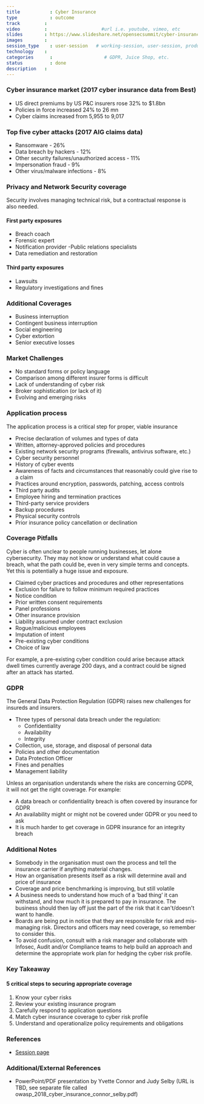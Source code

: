 ```yaml
---
title        	: Cyber Insurance
type         	: outcome
track         :
video         :                    #url i.e. youtube, vimeo, etc
slides        : https://www.slideshare.net/opensecsummit/cyber-insurance-102132613                    #url i.e. slideshare
images        :
session_type 	: user-session   # working-session, user-session, product-session
technology    :
categories   	:                  	# GDPR, Juice Shop, etc.
status      	: done
description	  :
---
```


### Cyber insurance market (2017 cyber insurance data from Best)

- US direct premiums by US P&C insurers rose 32% to $1.8bn
- Policies in force increased 24% to 26 mn
- Cyber claims increased from 5,955 to 9,017

### Top five cyber attacks (2017 AIG claims data)

- Ransomware - 26%
- Data breach by hackers - 12%
- Other security failures/unauthorized access - 11%
- Impersonation fraud - 9%
- Other virus/malware infections - 8%

### Privacy and Network Security coverage
Security involves managing technical risk, but a contractual response is also needed.

#### First party exposures

- Breach coach
- Forensic expert
- Notification provider
 -Public relations specialists
- Data remediation and restoration

#### Third party exposures

- Lawsuits
- Regulatory investigations and fines

### Additional Coverages

- Business interruption
- Contingent business interruption
- Social engineering
- Cyber extortion
- Senior executive losses

### Market Challenges

- No standard forms or policy language
- Comparison among different insurer forms is difficult
- Lack of understanding of cyber risk
- Broker sophistication (or lack of it)
- Evolving and emerging risks

### Application process
The application process is a critical step for proper, viable insurance

- Precise declaration of volumes and types of data
- Written, attorney-approved policies and procedures
- Existing network security programs (firewalls, antivirus software, etc.)
- Cyber security personnel
- History of cyber events
- Awareness of facts and circumstances that reasonably could give rise to a claim
- Practices around encryption, passwords, patching, access controls
- Third party audits
- Employee hiring and termination practices
- Third-party service providers
- Backup procedures
- Physical security controls
- Prior insurance policy cancellation or declination

### Coverage Pitfalls

Cyber is often unclear to people running businesses, let alone cybersecurity. They may not know or understand what could cause a breach, what the path could be, even in very simple terms and concepts. Yet this is potentially a huge issue and exposure.

- Claimed cyber practices and procedures and other representations
- Exclusion for failure to follow minimum required practices
- Notice condition
- Prior written consent requirements
- Panel professions
- Other insurance provision
- Liability assumed under contract exclusion
- Rogue/malicious employees
- Imputation of intent
- Pre-existing cyber conditions
- Choice of law

For example, a pre-existing cyber condition could arise because attack dwell times currently average 200 days, and a contract could be signed after an attack has started.

### GDPR

The General Data Protection Regulation (GDPR) raises new challenges for insureds and insurers.

- Three types of personal data breach under the regulation:
   - Confidentiality
   - Availability
   - Integrity
- Collection, use, storage, and disposal of personal data
- Policies and other documentation
- Data Protection Officer
- Fines and penalties
- Management liability

Unless an organisation understands where the risks are concerning GDPR, it will not get the right coverage.
For example:
- A data breach or confidentiality breach is often covered by insurance for GDPR
- An availability might or might not be covered under GDPR or you need to ask
- It is much harder to get coverage in GDPR insurance for an integrity breach

### Additional Notes

- Somebody in the organisation must own the process and tell the insurance carrier if anything material changes.
- How an organisation presents itself as a risk will determine avail and price of insurance
- Coverage and price benchmarking is improving, but still volatile
- A business needs to understand how much of a ‘bad thing’ it can withstand, and how much it is prepared to pay in insurance. The business should then lay off just the part of the risk that it can't/doesn't want to handle.
- Boards are being put in notice that they are responsible for risk and mis-managing risk. Directors and officers may need coverage, so remember to consider this.
- To avoid confusion, consult with a risk manager and collaborate with Infosec, Audit and/or Compliance teams to help build an approach and determine the appropriate work plan for hedging the cyber risk profile.

### Key Takeaway

#### 5 critical steps to securing appropriate coverage

1. Know your cyber risks
2. Review your existing insurance program
3. Carefully respond to application questions
4. Match cyber insurance coverage to cyber risk profile
5. Understand and operationalize policy requirements and obligations


### References
- [Session page](https://open-security-summit.org/tracks/ciso/working-sessions/cyber-insurance/)

### Additional/External References
- PowerPoint/PDF presentation by Yvette Connor and Judy Selby
(URL is TBD, see separate file called owasp_2018_cyber_insurance_connor_selby.pdf)

